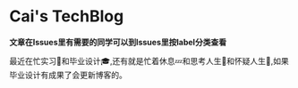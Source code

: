 # Cai's TechBlog

**文章在Issues里有需要的同学可以到Issues里按label分类查看**

最近在忙实习💼和毕业设计🎓,还有就是忙着休息💤和思考人生🤔和怀疑人生🤨,如果毕业设计有成果了会更新博客的。

<!-- ## 个人简历(2019届毕业生|校招求关注)
[在线查看](https://github.com/caistrong/Blog/blob/master/_posts/resume.md)
[下载PDF](https://raw.githubusercontent.com/caistrong/Blog/master/_posts/%E5%89%8D%E7%AB%AF-2019%E5%B1%8A-%E5%8E%A6%E5%A4%A7-%E8%BD%AF%E9%99%A2-%E8%94%A1%E6%99%93%E8%81%AA.pdf)


[旧博客的地址](https://caistrong.github.io/) -->
